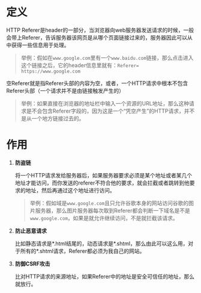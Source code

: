 # 定义

HTTP Referer是header的一部分，当浏览器向web服务器发送请求的时候，一般会带上Referer，告诉服务器该网页是从哪个页面链接过来的，服务器因此可以从中获得一些信息用于处理。

> 举例：假如在`www.google.com`里有一个`www.baidu.com`链接，那么点击进入这个链接之后，它的header信息里就有：`Referer= https://www.google.com`

空Referer就是指Referer头部的内容为空，或者，一个HTTP请求中根本不包含Referer头部（一个请求并不是由链接触发产生的）

> 举例：如果直接在浏览器的地址栏中输入一个资源的URL地址，那么这种请求是不会包含Referer字段的，因为这是一个“凭空产生”的HTTP请求，并不是从一个地方链接过去的。



# 作用

1. **防盗链**

    将一个HTTP请求发给服务器后，如果服务器要求必须是某个地址或者某几个地址才能访问，而你发送的referer不符合他的要求，就会拦截或者跳转到他要求的地址，然后再通过这个地址进行访问。

    > 举例：假如域是`www.google.com`且只允许谷歌本身的网站访问谷歌的图片服务器，那么图片服务器每次取到Referer都会判断一下域名是不是`www.google.com`，如果是就允许继续访问，不是就拦截该请求。

2. **防止恶意请求**

    比如静态请求是\*.html结尾的，动态请求是\*.shtml，那么由此可以这么用，对于所有的*.shtml请求，Referer都必须为我自己的网站。

3. **防御CSRF攻击**

    比对HTTP请求的来源地址，如果Referer中的地址是安全可信任的地址，那么就放行。